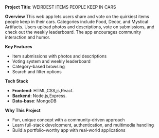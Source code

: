 **Project Title**: WEIRDEST ITEMS PEOPLE KEEP IN CARS

**Overview** 
This web app lets users share and vote on the quirkiest items people keep in their cars. Categories include Food, Decor, and Mystical Artifacts. Users upload photos and descriptions, vote on submissions, and check out the weekly leaderboard. The app encourages community interaction and humor.

**Key Features**
- Item submissions with photos and descriptions
- Voting system and weekly leaderboard
- Category-based browsing
- Search and filter options

**Tech Stack**
- **Frontend**: HTML,CSS,js,React.
- **Backend**: Node.js,Express.
- **Data-base**: MongoDB

**Why This Project**
- Fun, unique concept with a community-driven approach
- Learn full-stack development, authentication, and multimedia handling
- Build a portfolio-worthy app with real-world applications